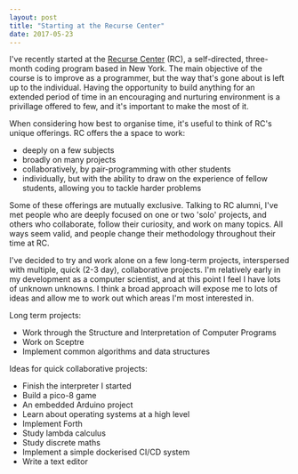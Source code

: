 ```yaml
---
layout: post
title: "Starting at the Recurse Center"
date: 2017-05-23
---
```


I've recently started at the [Recurse Center](https://www.recurse.com/) (RC), a self-directed, three-month coding program based in New York. The main objective of the course is to improve as a programmer, but the way that's gone about is left up to the individual. Having the opportunity to build anything for an extended period of time in an encouraging and nurturing environment is a privillage offered to few, and it's important to make the most of it.

When considering how best to organise time, it's useful to think of RC's unique offerings. RC offers the a space to work:

- deeply on a few subjects
- broadly on many projects
- collaboratively, by pair-programming with other students
- individually, but with the ability to draw on the experience of fellow students, allowing you to tackle harder problems

Some of these offerings are mutually exclusive. Talking to RC alumni, I've met people who are deeply focused on one or two 'solo' projects, and others who collaborate, follow their curiosity, and work on many topics. All ways seem valid, and people change their methodology throughout their time at RC.

I've decided to try and work alone on a few long-term projects, interspersed with multiple, quick (2-3 day), collaborative projects. I'm relatively early in my development as a computer scientist, and at this point I feel I have lots of unknown unknowns. I think a broad approach will expose me to lots of ideas and allow me to work out which areas I'm most interested in.

Long term projects:
- Work through the Structure and Interpretation of Computer Programs
- Work on Sceptre
- Implement common algorithms and data structures

Ideas for quick collaborative projects:
- Finish the interpreter I started
- Build a pico-8 game
- An embedded Arduino project
- Learn about operating systems at a high level
- Implement Forth
- Study lambda calculus
- Study discrete maths
- Implement a simple dockerised CI/CD system
- Write a text editor
